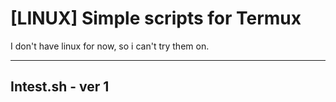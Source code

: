 # [LINUX] Simple scripts for Termux
I don't have linux for now, so i can't try them on.

------------------
Intest.sh - ver 1
------------------
